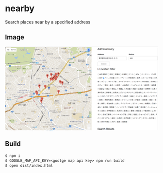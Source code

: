 # nearby

Search places near by a specified address 

## Image

![](./image/screen.png)

## Build

```
$ npm i
$ GOOGLE_MAP_API_KEY=<goolge map api key> npm run build
$ open dist/index.html
```
